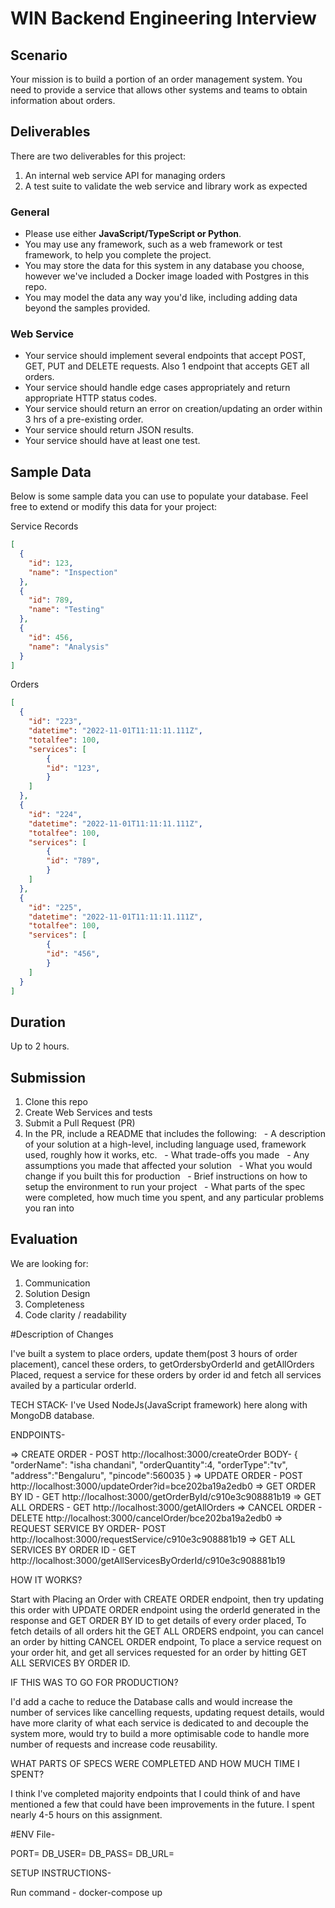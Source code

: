 # WIN Backend Engineering Interview

## Scenario

Your mission is to build a portion of an order management system. You need to provide a service that allows other systems and teams to obtain information about orders.

## Deliverables

There are two deliverables for this project:

1. An internal web service API for managing orders
2. A test suite to validate the web service and library work as expected

### General

- Please use either **JavaScript/TypeScript or Python**.
- You may use any framework, such as a web framework or test framework, to help you complete the project.
- You may store the data for this system in any database you choose, however we've included a Docker image loaded with Postgres in this repo.
- You may model the data any way you'd like, including adding data beyond the samples provided.

### Web Service

- Your service should implement several endpoints that accept POST, GET, PUT and DELETE requests. Also 1 endpoint that accepts GET all orders.
- Your service should handle edge cases appropriately and return appropriate HTTP status codes.
- Your service should return an error on creation/updating an order within 3 hrs of a pre-existing order.
- Your service should return JSON results.
- Your service should have at least one test.

## Sample Data

Below is some sample data you can use to populate your database. Feel free to extend or modify this data for your project:

Service Records

```json
[
  {
    "id": 123,
    "name": "Inspection"
  },
  {
    "id": 789,
    "name": "Testing"
  },
  {
    "id": 456,
    "name": "Analysis"
  }
]
```

Orders

```json
[
  {
    "id": "223",
    "datetime": "2022-11-01T11:11:11.111Z",
    "totalfee": 100,
    "services": [
        {
        "id": "123",
        }
    ]
  },
  {
    "id": "224",
    "datetime": "2022-11-01T11:11:11.111Z",
    "totalfee": 100,
    "services": [
        {
        "id": "789",
        }
    ]
  },
  {
    "id": "225",
    "datetime": "2022-11-01T11:11:11.111Z",
    "totalfee": 100,
    "services": [
        {
        "id": "456",
        }
    ]
  }
]
```

## Duration

Up to 2 hours.

## Submission
1.  Clone this repo
2.  Create Web Services and tests
3.  Submit a Pull Request (PR)
4.  In the PR, include a README that includes the following:
      - A description of your solution at a high-level, including language used, framework used, roughly how it works, etc.
      - What trade-offs you made
      - Any assumptions you made that affected your solution
      - What you would change if you built this for production
      - Brief instructions on how to setup the environment to run your project
      - What parts of the spec were completed, how much time you spent, and any particular problems you ran into

## Evaluation
We are looking for: 
1. Communication
2. Solution Design
3. Completeness
4. Code clarity / readability

#Description of Changes

I've built a system to place orders, update them(post 3 hours of order placement), cancel these orders, to getOrdersbyOrderId and getAllOrders Placed, request a service for these orders by order id and fetch all services availed by a particular orderId.

TECH STACK-
I've Used NodeJs(JavaScript framework) here along with MongoDB database.

ENDPOINTS-

=> CREATE ORDER - POST          http://localhost:3000/createOrder BODY- 
      {
        "orderName": "isha chandani",
        "orderQuantity":4,
        "orderType":"tv",
        "address":"Bengaluru",
        "pincode":560035
        }
=> UPDATE ORDER - POST          http://localhost:3000/updateOrder?id=bce202ba19a2edb0
=> GET ORDER BY ID - GET        http://localhost:3000/getOrderById/c910e3c908881b19
=> GET ALL ORDERS - GET         http://localhost:3000/getAllOrders
=> CANCEL ORDER - DELETE        http://localhost:3000/cancelOrder/bce202ba19a2edb0
=> REQUEST SERVICE BY ORDER- POST            http://localhost:3000/requestService/c910e3c908881b19
=> GET ALL SERVICES BY ORDER ID - GET            http://localhost:3000/getAllServicesByOrderId/c910e3c908881b19


HOW IT WORKS?

Start with Placing an Order with CREATE ORDER endpoint, then try updating this order with UPDATE ORDER endpoint using the orderId generated in the response and GET ORDER BY ID to get details of every order placed, To fetch details of all orders hit the GET ALL ORDERS endpoint, you can cancel an order by hitting CANCEL ORDER endpoint, To place a service request on your order hit, and get all services requested for an order by hitting GET ALL SERVICES BY ORDER ID.


IF THIS WAS TO GO FOR PRODUCTION?

I'd add a cache to reduce the Database calls and would increase the number of services like cancelling requests, updating request details, would have more clarity of what each service is dedicated to and decouple the system more, would try to build a more optimisable code to handle more number of requests and increase code reusability.


WHAT PARTS OF SPECS WERE COMPLETED AND HOW MUCH TIME I SPENT?

I think I've completed majority endpoints that I could think of and have mentioned a few that could have been improvements in the future. I spent nearly 4-5 hours on this assignment.


#ENV File-

PORT=
DB_USER=
DB_PASS=
DB_URL=


SETUP INSTRUCTIONS-

Run command - docker-compose up




